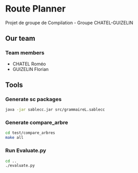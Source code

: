# Route Planner

Projet de groupe de Compilation - Groupe CHATEL-GUIZELIN

## Our team

### Team members

- CHATEL Roméo
- GUIZELIN Florian
## Tools

### Generate sc packages

```bash
java -jar sablecc.jar src/grammaireL.sablecc
```

### Generate compare_arbre

```bash
cd test/compare_arbres
make all
```

### Run Evaluate.py

```bash
cd ..
./evaluate.py
```

